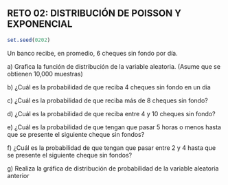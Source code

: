 ## RETO 02: DISTRIBUCIÓN DE POISSON Y EXPONENCIAL
```R
set.seed(0202)
```

Un banco recibe, en promedio, 6 cheques sin fondo por día.


a) Grafica la función de distribución de la variable aleatoria. (Asume que se obtienen 
10,000 muestras)

b) ¿Cuál es la probabilidad de que reciba 4 cheques sin fondo en un dia

c) ¿Cuál es la probabilidad de que reciba más de 8 cheques sin fondo?

d) ¿Cuál es la probabilidad de que reciba entre 4 y 10 cheques sin fondo?

e) ¿Cuál es la probabilidad de que tengan que pasar 5 horas o menos hasta que 
se presente el siguiente cheque sin fondos?

f) ¿Cuál es la probabilidad de que tengan que pasar entre 2 y 4 hasta que se presente 
el siguiente cheque sin fondos?

g) Realiza la gráfica de distribución de probabilidad de la variable aleatoria anterior
